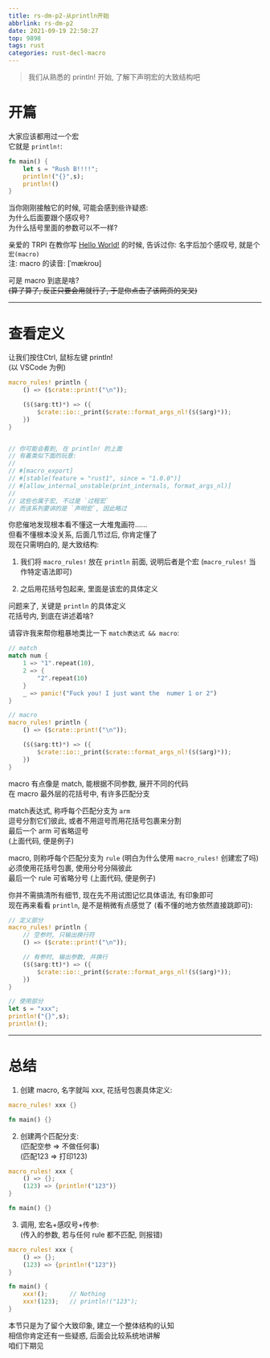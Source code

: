 ```yaml
---
title: rs-dm-p2-从println开始
abbrlink: rs-dm-p2
date: 2021-09-19 22:50:27
top: 9898
tags: rust
categories: rust-decl-macro
---
```

> 我们从熟悉的 println! 开始, 了解下声明宏的大致结构吧  
<!-- more -->
# 开篇  
大家应该都用过一个宏  
它就是 `println!`:  

```rust 
fn main() {
	let s = "Rush B!!!!";
	println!("{}",s);
	println!()
}
```

当你刚刚接触它的时候, 可能会感到些许疑惑:  
为什么后面要跟个感叹号?  
为什么括号里面的参数可以不一样?  

亲爱的 TRPl 在教你写 [Hello World!](https://kaisery.github.io/trpl-zh-cn/ch01-02-hello-world.html#%E5%88%86%E6%9E%90%E8%BF%99%E4%B8%AA-rust-%E7%A8%8B%E5%BA%8F) 的时候, 告诉过你: 名字后加个感叹号, 就是个 `宏(macro)`  
注: macro 的读音: [ˈmækroʊ]

可是 macro 到底是啥?  
~~(算了算了, 反正只要会用就行了, 于是你点击了该网页的叉叉)~~  

- - -
# 查看定义  
让我们按住Ctrl, 鼠标左键 println!  
(以 VSCode 为例)  


```rust
macro_rules! println {
    () => ($crate::print!("\n"));

    ($($arg:tt)*) => ({
        $crate::io::_print($crate::format_args_nl!($($arg)*));
    })
}


// 你可能会看到, 在 println! 的上面
// 有着类似下面的玩意:  
// 
// #[macro_export]
// #[stable(feature = "rust1", since = "1.0.0")]
// #[allow_internal_unstable(print_internals, format_args_nl)]
// 
// 这些也属于宏, 不过是 `过程宏`
// 而该系列要讲的是 `声明宏`, 因此略过
```

你悲催地发现根本看不懂这一大堆鬼画符......  
但看不懂根本没关系, 后面几节过后, 你肯定懂了  
现在只需明白的, 是大致结构:  

1. 我们将 `macro_rules!` 放在 `println` 前面, 说明后者是个宏 
(`macro_rules!` 当作特定语法即可)  

2. 之后用花括号包起来, 里面是该宏的具体定义  

问题来了, 关键是 `println` 的具体定义  
花括号内, 到底在讲述着啥?  

请容许我来帮你粗暴地类比一下 `match表达式 && macro`:  

```rust
// match
match num {
	1 => "1".repeat(10),
	2 => {
		"2".repeat(10)
	}
	_ => panic!("Fuck you! I just want the  numer 1 or 2")
}

// macro
macro_rules! println {
    () => ($crate::print!("\n"));

    ($($arg:tt)*) => ({
        $crate::io::_print($crate::format_args_nl!($($arg)*));
    })
}
```

macro 有点像是 match, 能根据不同参数, 展开不同的代码  
在 macro 最外层的花括号中, 有许多匹配分支  

match表达式, 称呼每个匹配分支为 `arm`  
逗号分割它们彼此, 或者不用逗号而用花括号包裹来分割  
最后一个 arm 可省略逗号  
(上面代码, 便是例子)

macro, 则称呼每个匹配分支为 `rule` (明白为什么使用 `macro_rules!` 创建宏了吗)  
必须使用花括号包裹, 使用分号分隔彼此  
最后一个 rule 可省略分号
(上面代码, 便是例子)

你并不需搞清所有细节, 现在先不用试图记忆具体语法, 有印象即可  
现在再来看看 `println`, 是不是稍微有点感觉了 (看不懂的地方依然直接跳即可):  

```rust
// 定义部分
macro_rules! println {
	// 空参时, 只输出换行符
    () => ($crate::print!("\n"));

	// 有参时, 输出参数, 并换行
    ($($arg:tt)*) => ({
        $crate::io::_print($crate::format_args_nl!($($arg)*));
    })
}

// 使用部分
let s = "xxx";
println!("{}",s);
println!();
```
- - -
# 总结  

1. 创建 macro, 名字就叫 xxx, 花括号包裹具体定义:  

```rust
macro_rules! xxx {}

fn main() {}
```

2. 创建两个匹配分支:  
(匹配空参 => 不做任何事)  
(匹配123 => 打印123)  

```rust
macro_rules! xxx {
	() => {};
	(123) => {println!("123")}
}

fn main() {}
```

3. 调用, 宏名+感叹号+传参:  
(传入的参数, 若与任何 rule 都不匹配, 则报错)

```rust
macro_rules! xxx {
	() => {};
	(123) => {println!("123")}
}

fn main() {
	xxx!();      // Nothing
	xxx!(123);   // println!("123");
}
```

本节只是为了留个大致印象, 建立一个整体结构的认知  
相信你肯定还有一些疑惑, 后面会比较系统地讲解  
咱们下期见  